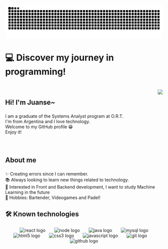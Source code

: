 ![Snake animation](https://raw.githubusercontent.com/juanmotok32/juanmotok32/output/github-contribution-grid-snake-dark.svg)

###

<h1 align="left">💻 Discover my journey in programming!</h1>

###

<br clear="both">

<img align="right" height="175" src="https://cdna.artstation.com/p/assets/images/images/028/102/058/original/pixel-jeff-matrix-s.gif?1593487263"  />

###

<h2 align="left">Hi! I'm Juanse~</h2>

###

<p align="left">I am a graduate of the Systems Analyst program at O.R.T.<br>I'm from Argentina and I love technology.<br>Welcome to my GitHub profile 😁<br>Enjoy it!</p>

###

<br clear="both">

<h2 align="left">About me</h2>

###

<p align="left">✨ Creating errors since I can remember.<br>📚 Always looking to learn new things related to technology.<br>🎯 Interested in Front and Backend development, I want to study Machine Learning in the future<br>🎲 Hobbies: Bartender, Videogames and Padel!</p>

###

<h2 align="left">🛠 Known technologies</h2>

###

          
          
<div align="center">
  <img width = "20" />
  <img stc= "https://cdn.jsdelivr.net/gh/devicons/devicon@latest/icons/react/react-original.svg" height = "35" alt = "react logo">
  <img width="20" />
  <img stc= "https://cdn.jsdelivr.net/gh/devicons/devicon@latest/icons/nodejs/nodejs-original.svg" height = "35" alt = "node logo">
  <img width="20" />
  <img src="https://cdn.jsdelivr.net/gh/devicons/devicon/icons/java/java-original.svg" height="35" alt="java logo"  />
  <img width="20" />
  <img src="https://cdn.jsdelivr.net/gh/devicons/devicon/icons/mysql/mysql-original.svg" height="35" alt="mysql logo"  />
  <img width="20" />
  <img src="https://cdn.jsdelivr.net/gh/devicons/devicon/icons/html5/html5-original.svg" height="35" alt="html5 logo"  />
  <img width="20" />
  <img src="https://cdn.jsdelivr.net/gh/devicons/devicon/icons/css3/css3-original.svg" height="35" alt="css3 logo"  />
  <img width="20" />
  <img src="https://cdn.jsdelivr.net/gh/devicons/devicon/icons/javascript/javascript-original.svg" height="35" alt="javascript logo"  />
  <img width="20" />
  <img src="https://cdn.jsdelivr.net/gh/devicons/devicon/icons/git/git-original.svg" height="35" alt="git logo"  />
  <img width="20" />
  <img src="https://cdn.jsdelivr.net/gh/devicons/devicon/icons/github/github-original.svg" height="35" alt="github logo"  />
</div>

###
